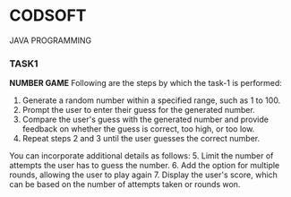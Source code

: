 # CODSOFT
JAVA PROGRAMMING
### TASK1 ###
**NUMBER GAME**
Following are the steps by which the task-1 is performed:
1. Generate a random number within a specified range, such as 1 to 100.
2. Prompt the user to enter their guess for the generated number.
3. Compare the user's guess with the generated number and provide feedback on whether the guess is correct, too high, or too low.
4. Repeat steps 2 and 3 until the user guesses the correct number.

You can incorporate additional details as follows:
5. Limit the number of attempts the user has to guess the number.
6. Add the option for multiple rounds, allowing the user to play again
7. Display the user's score, which can be based on the number of attempts taken or rounds won.


